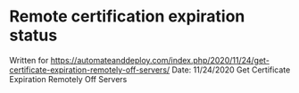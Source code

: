 # Remote certification expiration status
Written for https://automateanddeploy.com/index.php/2020/11/24/get-certificate-expiration-remotely-off-servers/
Date: 11/24/2020
Get Certificate Expiration Remotely Off Servers
